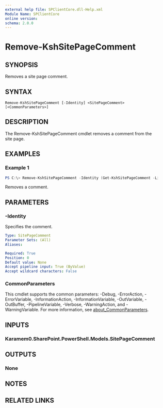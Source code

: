 ```yaml
---
external help file: SPClientCore.dll-Help.xml
Module Name: SPClientCore
online version:
schema: 2.0.0
---
```


# Remove-KshSitePageComment

## SYNOPSIS
Removes a site page comment.

## SYNTAX

```
Remove-KshSitePageComment [-Identity] <SitePageComment> [<CommonParameters>]
```

## DESCRIPTION
The Remove-KshSitePageComment cmdlet removes a comment from the site page.

## EXAMPLES

### Example 1
```powershell
PS C:\> Remove-KshSitePageComment -Identity (Get-KshSitePageComment -ListItem (Get-KshListItem -List (Get-KshList -ListTitle 'Site Pages') -ItemId 1) -CommentId 1)
```

Removes a comment.

## PARAMETERS

### -Identity
Specifies the comment.

```yaml
Type: SitePageComment
Parameter Sets: (All)
Aliases:

Required: True
Position: 0
Default value: None
Accept pipeline input: True (ByValue)
Accept wildcard characters: False
```

### CommonParameters
This cmdlet supports the common parameters: -Debug, -ErrorAction, -ErrorVariable, -InformationAction, -InformationVariable, -OutVariable, -OutBuffer, -PipelineVariable, -Verbose, -WarningAction, and -WarningVariable. For more information, see [about_CommonParameters](http://go.microsoft.com/fwlink/?LinkID=113216).

## INPUTS

### Karamem0.SharePoint.PowerShell.Models.SitePageComment

## OUTPUTS

### None

## NOTES

## RELATED LINKS
